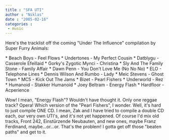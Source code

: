 ```yaml
---
title : "SFA UTI"
author : "Niklas"
date : "2005-02-16"
categories : 
 - music
---
```


Here's the tracklist off the coming "Under The Influence" compilation by Super Furry Animals:

\* Beach Boys - Feel Flows \* Undertones - My Perfect Cousin \* Datblygu - Casserole Efeillaid \* Gorky's Zygotic Mynci - Christina \* Sly And The Family Stone - Family Affair \* Dawn Penn - You Don't Love Me (No No No) \* ELO - Telephone Lines \* Dennis Wilson And Rumbo - Lady \* Meic Stevens - Ghost Town \* MC5 - Kick Out The Jams \* Bizet - Pearl Fishers \* Underworld - Rez \* Humanoid - Stakker Humanoid \* Joey Beltram - Energy Flash \* Hardfloor - Acperience

Wow! I mean, "Energy Flash"? Wouldn't have thought it. Only one reggae track? Opera! Which version of the "Pearl Fishers", I wonder. Well, it's hard to just compile ONE CD. I mean, Zak and I have tried to compile a double CD each, our very own UTI's, and it's not yet happened. Of course I'd mix old tracks, Front 242, Einstürzende Neubauten, and new ones, maybe Franz Ferdinand, maybe...or...or. That's the problem! I gotta get off those "beaten paths" and get to it.

